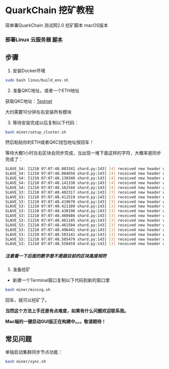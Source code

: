 # QuarkChain 挖矿教程
简单署QuarkChain 测试网2.0 挖矿脚本 macOS版本

### 部署Linux 云服务器  [脚本](https://github.com/HangyuYe/QKC-Miner/tree/pre-releases/linux)

## 步骤
1. 安装Docker环境

``` bash
sudo bash linux/build_env.sh
```

2. 准备QKC地址，或者一个ETH地址

获取QKC地址：[Testnet](https://testnet2.quarkchain.io)

大约需要10分钟左右安装所有模块

3. 等待安装完成以后复制以下代码：

```bash
bash miner/setup_cluster.sh
```
然后粘贴你的ETH或者QKC钱包地址按回车！

等待大概1小时左右区块会同步完成，当出现一堆下面这样的字符，大概率是同步完成了：
```bash
SLAVE_S4: I1210 07:07:48.083341 shard.py:143] [4] received new header with height 55975
SLAVE_S4: I1210 07:07:48.084656 shard.py:143] [4] received new header with height 55975
SLAVE_S4: I1210 07:07:48.130340 shard.py:143] [4] received new header with height 55975
SLAVE_S4: I1210 07:07:48.141338 shard.py:143] [4] received new header with height 55975
SLAVE_S4: I1210 07:07:48.162544 shard.py:143] [4] received new header with height 55975
SLAVE_S3: I1210 07:07:48.402317 shard.py:143] [3] received new header with height 55974
SLAVE_S3: I1210 07:07:48.411519 shard.py:143] [3] received new header with height 55974
SLAVE_S3: I1210 07:07:48.419670 shard.py:143] [3] received new header with height 55974
SLAVE_S3: I1210 07:07:48.421109 shard.py:143] [3] received new header with height 55974
SLAVE_S3: I1210 07:07:48.430198 shard.py:143] [3] received new header with height 55974
SLAVE_S3: I1210 07:07:48.460486 shard.py:143] [3] received new header with height 55974
SLAVE_S3: I1210 07:07:48.461145 shard.py:143] [3] received new header with height 55974
SLAVE_S3: I1210 07:07:48.461504 shard.py:143] [3] received new header with height 55974
SLAVE_S3: I1210 07:07:48.496441 shard.py:143] [3] received new header with height 55974
SLAVE_S3: I1210 07:07:48.503141 shard.py:143] [3] received new header with height 55974
SLAVE_S3: I1210 07:07:48.505479 shard.py:143] [3] received new header with height 55974
SLAVE_S3: I1210 07:07:48.558459 shard.py:143] [3] received new header with height 55974
```

##### 注意看一下后面的数字是不是跟目前的区块高度相符

5. 准备挖矿

* 新建一个Terminal窗口复制以下代码到新的窗口里
```bash
bash miner/mining.sh
```
回车，就可以挖矿了。

**当然这个方法上手还是有点难度，如果有什么问题欢迎联系我。**

**Mac端的一键启动GUI版正在构建中。。。敬请期待！**

## 常见问题
单独启动集群同步节点功能：
```bash
bash miner/sync.sh
```

